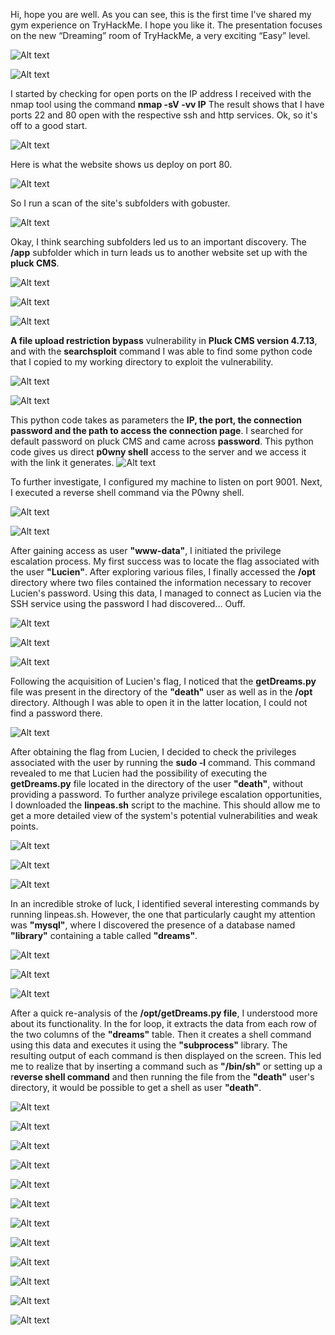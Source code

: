 Hi, hope you are well. As you can see, this is the first time I've shared my gym experience on TryHackMe. I hope you like it. The presentation focuses on the new “Dreaming” room of TryHackMe, a very exciting “Easy” level.

![Alt text](img/dreaming1.png)

![Alt text](img/dreaming2.png)

I started by checking for open ports on the IP address I received with the nmap tool using the command **nmap -sV -vv IP** 
The result shows that I have ports 22 and 80 open with the respective ssh and http services. Ok, so it's off to a good start.

![Alt text](img/dreaming3.png)

Here is what the website shows us deploy on port 80.

![Alt text](img/dreaming4.png)

So I run a scan of the site's subfolders with gobuster.

![Alt text](img/dreaming5.png)

Okay, I think searching subfolders led us to an important discovery. The **/app** subfolder which in turn leads us to another website set up with the **pluck CMS**.

![Alt text](img/dreaming6.png)

![Alt text](img/dreaming7.png)

![Alt text](img/dreaming8.png)

**A file upload restriction bypass** vulnerability in **Pluck CMS version 4.7.13**, and with the **searchsploit** command I was able to find some python code that I copied to my working directory to exploit the vulnerability.

![Alt text](img/dreaming9.png)

![Alt text](img/dreaming10.png)

This python code takes as parameters the **IP, the port, the connection password and the path to access the connection page**. I searched for default password on pluck CMS and came across **password**. This python code gives us direct **p0wny shell** access to the server and we access it with the link it generates.
![Alt text](img/dreaming11.png)

To further investigate, I configured my machine to listen on port 9001. Next, I executed a reverse shell command via the P0wny shell.

![Alt text](img/dreaming12.png)

![Alt text](img/dreaming13.png)

After gaining access as user **"www-data"**, I initiated the privilege escalation process. My first success was to locate the flag associated with the user **"Lucien"**. After exploring various files, I finally accessed the **/opt** directory where two files contained the information necessary to recover Lucien's password. Using this data, I managed to connect as Lucien via the SSH service using the password I had discovered... Ouff.

![Alt text](img/dreaming14.png)

![Alt text](img/dreaming15.png)

![Alt text](img/dreaming16.png)

Following the acquisition of Lucien's flag, I noticed that the **getDreams.py** file was present in the directory of the **"death"** user as well as in the **/opt** directory. Although I was able to open it in the latter location, I could not find a password there.

![Alt text](img/dreaming17.png)

After obtaining the flag from Lucien, I decided to check the privileges associated with the user by running the **sudo -l** command. This command revealed to me that Lucien had the possibility of executing the **getDreams.py** file located in the directory of the user **"death"**, without providing a password. To further analyze privilege escalation opportunities, I downloaded the **linpeas.sh** script to the machine. This should allow me to get a more detailed view of the system's potential vulnerabilities and weak points.

![Alt text](img/dreaming18.png)

![Alt text](img/dreaming19.png)

![Alt text](img/dreaming20.png)

In an incredible stroke of luck, I identified several interesting commands by running linpeas.sh. However, the one that particularly caught my attention was **"mysql"**, where I discovered the presence of a database named **"library"** containing a table called **"dreams"**.

![Alt text](img/dreaming21.png)

![Alt text](img/dreaming22.png)

![Alt text](img/dreaming23.png)

After a quick re-analysis of the **/opt/getDreams.py file**, I understood more about its functionality. In the for loop, it extracts the data from each row of the two columns of the **"dreams"** table. Then it creates a shell command using this data and executes it using the **"subprocess"** library. The resulting output of each command is then displayed on the screen. This led me to realize that by inserting a command such as **"/bin/sh"** or setting up a r**everse shell command** and then running the file from the **"death"** user's directory, it would be possible to get a shell as user **"death"**.

![Alt text](img/dreaming24.png)

![Alt text](img/dreaming25.png)

![Alt text](img/dreaming26.png)

![Alt text](img/dreaming27.png)

![Alt text](img/dreaming28.png)

![Alt text](img/dreaming29.png)

![Alt text](img/dreaming30.png)

![Alt text](img/dreaming31.png)

![Alt text](img/dreaming32.png)

![Alt text](img/dreaming33.png)

![Alt text](img/dreaming34.png)

![Alt text](img/dreaming35.png)